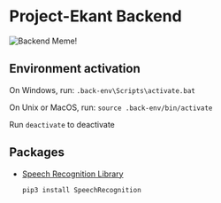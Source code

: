 # Project-Ekant Backend

![Backend Meme!](https://img-9gag-fun.9cache.com/photo/aB3n3N2_700bwp.webp)

## Environment activation

On Windows, run:
  ```.back-env\Scripts\activate.bat```

On Unix or MacOS, run:
  ```source .back-env/bin/activate```

Run `deactivate` to deactivate

## Packages

- [Speech Recognition Library](https://pypi.org/project/SpeechRecognition)

  ```bash
  pip3 install SpeechRecognition
  ```
